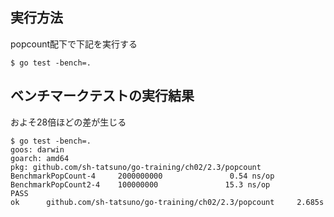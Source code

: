 ## 実行方法
popcount配下で下記を実行する
```
$ go test -bench=.
```

## ベンチマークテストの実行結果

およそ28倍ほどの差が生じる
```
$ go test -bench=.
goos: darwin
goarch: amd64
pkg: github.com/sh-tatsuno/go-training/ch02/2.3/popcount
BenchmarkPopCount-4     2000000000               0.54 ns/op
BenchmarkPopCount2-4    100000000               15.3 ns/op
PASS
ok      github.com/sh-tatsuno/go-training/ch02/2.3/popcount     2.685s
```